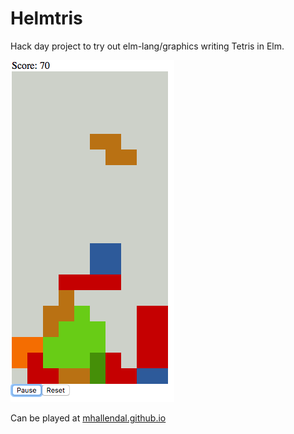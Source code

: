 # Helmtris

Hack day project to try out elm-lang/graphics writing Tetris in Elm.

![Helmtris 0.1 Screenshot](./helmtris-0.1.png)

Can be played at [mhallendal.github.io](http://mhallendal.github.io/helmtris/)

